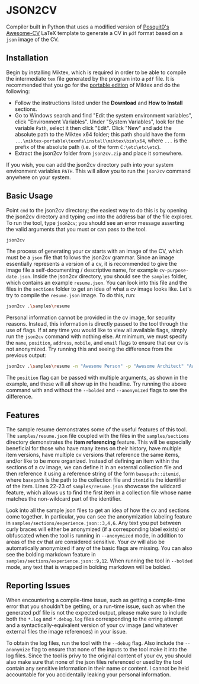 # JSON2CV
Compiler built in Python that uses a modified version of [Posquit0's Awesome-CV](https://github.com/posquit0/Awesome-CV) LaTeX template to generate a CV in `pdf` format based on a `json` image of the CV.

## Installation
Begin by installing Miktex, which is required in order to be able to compile the intermediate `tex` file generated by the program into a `pdf` file. It is recommended that you go for the [portable edition](https://miktex.org/howto/portable-edition) of Miktex and do the following:
- Follow the instructions listed under the **Download** and **How to Install** sections.
- Go to Windows search and find "Edit the system environment variables", click "Environment Variables". Under "System Variables", look for the variable `Path`, select it then click "Edit". Click "New" and add the absolute path to the Miktex x64 folder; this path should have the form `...\miktex-portable\texmfs\install\miktex\bin\x64`, where `...` is the prefix of the absolute path (i.e. of the form `C:\etc\etc\etc`).
- Extract the json2cv folder from `json2cv.zip` and place it somewhere.

If you wish, you can add the json2cv directory path into your system environment variables `PATH`. This will allow you to run the `json2cv` command anywhere on your system.

## Basic Usage
Point `cmd` to the json2cv directory; the easiest way to do this is by opening the json2cv directory and typing `cmd` into the address bar of the file explorer. To run the tool, type `json2cv`; you should see an error message asserting the valid arguments that you must or can pass to the tool.

```sh
json2cv
```

The process of generating your cv starts with an image of the CV, which must be a `json` file that follows the json2cv grammar. Since an image essentially represents a version of a cv, it is recommended to give the image file a self-documenting / descriptive name, for example `cv-purpose-date.json`. Inside the json2cv directory, you should see the `samples` folder, which contains an example `resume.json`. You can look into this file and the files in the `sections` folder to get an idea of what a cv image looks like. Let's try to compile the `resume.json` image. To do this, run:

```sh
json2cv .\samples\resume
```

Personal information cannot be provided in the cv image, for security reasons. Instead, this information is directly passed to the tool through the use of flags. If at any time you would like to view all available flags, simply run the `json2cv` command with nothing else. At minimum, we must specify the `name`, `position`, `address`, `mobile`, and `email` flags to ensure that our cv is not anonymized. Try running this and seeing the difference from the previous output:

```sh
json2cv .\samples\resume -n "Awesome Person" -p "Awesome Architect" "Awesome Expert" -m "000-000-0000" -e "awesome.person@awesomecompany.com" -l "awesome-person" -a "Awesome Address" -g "awesome-person" -w "awesome-portfolio.io" -c "DC3522"
```

The `position` flag can be passed with multiple arguments, as shown in the example, and these will all show up in the headline. Try running the above command with and without the `--bolded` and `--anonymized` flags to see the difference.

## Features

The sample resume demonstrates some of the useful features of this tool. The `samples/resume.json` file coupled with the files in the `samples/sections` directory demonstrates the **item referencing** feature. This will be especially beneficial for those who have many items on their history, have multiple item versions, have multiple cv versions that reference the same items, and/or like to be more organized. Instead of defining an item within the sections of a cv image, we can define it in an external collection file and then reference it using a reference string of the form `basepath::itemid`, where `basepath` is the path to the collection file and `itemid` is the identifier of the item. Lines 22-23 of `samples/resume.json` showcase the wildcard feature, which allows us to find the first item in a collection file whose name matches the non-wildcard part of the identifier.

Look into all the sample json files to get an idea of how the cv and sections come together. In particular, you can see the anonymization labeling feature in `samples/sections/experience.json::3,4,6`. Any text you put between curly braces will either be anonymized (if a corresponding label exists) or obfuscated when the tool is running in `--anonymized` mode, in addition to areas of the cv that are considered sensitive. Your cv will also be automatically anonymized if any of the basic flags are missing. You can also see the bolding markdown feature in `samples/sections/experience.json::9,12`. When running the tool in `--bolded` mode, any text that is wrapped in bolding markdown will be bolded.

## Reporting Issues

When encountering a compile-time issue, such as getting a compile-time error that you shouldn't be getting, or a run-time issue, such as when the generated pdf file is not the expected output, please make sure to include both the `*.log` and `*.debug.log` files corresponding to the erring attempt and a syntactically-equivalent version of your cv image (and whatever external files the image references) in your issue.

To obtain the log files, run the tool with the `--debug` flag. Also include the `--anonymize` flag to ensure that none of the inputs to the tool make it into the log files. Since the tool is privy to the original content of your cv, you should also make sure that none of the json files referenced or used by the tool contain any sensitive information in their name or content. I cannot be held accountable for you accidentally leaking your personal information.
